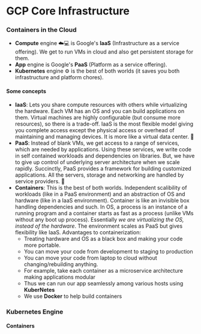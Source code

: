 # GCP Core Infrastructure

### Containers in the Cloud 

* __Compute__ engine :cloud::computer: is Google's __IaaS__ (Infrastructure as a service offering). We get to run VMs in cloud and also get persistent storage for them.
* __App__ engine is Google's __PaaS__ (Platform as a service offering). 
* __Kubernetes__ engine :gear: is the best of both worlds (it saves you both infrastructure and platform chores).

#### Some concepts

* __IaaS__: Lets you share compute resources with others while virtualizing the hardware. Each VM has an OS and you can build applications on them. Virtual machines are highly configurable (but consume more resources), so there is a trade-off. IaaS is the most flexible model giving you complete access except the physical access or overhead of maintaining and managing devices. It is more like a virtual data center. :bank:
* __PaaS__: Instead of blank VMs, we get access to a range of services, which are needed by applications. Using these services, we write code in self contained workloads and dependencies on libraries. But, we have to give up control of underlying server architecture when we scale rapidly. Succinctly, PaaS provides a framework for building customized applications. All the servers, storage and networking are handled by service providers. :school:
* __Containers__: This is the best of both worlds. Independent scalibility of workloads (like in a PaaS environment) and an abstraction of OS and hardware (like in a IaaS environment). Container is like an invisible box handling dependencies and such. In OS, a process is an instance of a running program and a container starts as fast as a process (unlike VMs without any boot up process). Essentially *we are virtualizing the OS, instead of the hardware*. The environment scales as PaaS but gives flexibility like IaaS. Advantages to containerization:
  * Treating hardware and OS as a black box and making your code more portable.
  * You can move your code from development to staging to production 
  * You can move your code from laptop to cloud without changing/rebuilding anything.
  * For example, take each container as a microservice architecture making applications modular
  * Thus we can run our app seamlessly among various hosts using __KuberNetes__
  * We use __Docker__ to help build containers

### Kubernetes Engine
#### Containers

